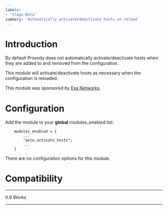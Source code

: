 ```yaml
---
labels:
- 'Stage-Beta'
summary: 'Automatically activate/deactivate hosts on reload'
...
```


Introduction
============

By default Prosody does not automatically activate/deactivate hosts when
they are added to and removed from the configuration.

This module will activate/deactivate hosts as necessary when the
configuration is reloaded.

This module was sponsored by [Exa Networks](http://exa-networks.co.uk/).

Configuration
=============

Add the module to your **global** modules\_enabled list:

        modules_enabled = {
            ...
            "auto_activate_hosts";
            ...
        }

There are no configuration options for this module.

Compatibility
=============

  ----- -------
  0.9   Works
  ----- -------
